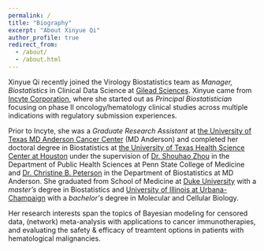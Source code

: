 ```yaml
---
permalink: /
title: "Biography"
excerpt: "About Xinyue Qi"
author_profile: true
redirect_from: 
  - /about/
  - /about.html
---
```

Xinyue Qi recently joined the Virology Biostatistics team as *Manager, Biostatistics* in Clinical Data Science at [Gilead Sciences](https://www.gilead.com/). Xinyue came from [Incyte Corporation](https://www.incyte.com/), where she started out as *Principal Biostatistician* focusing on phase II oncology/hematology clinical studies across multiple indications with regulatory submission experiences.

Prior to Incyte, she was a *Graduate Research Assistant* at [the University of Texas MD Anderson Cancer Center](https://www.mdanderson.org/) (MD Anderson) and completed her doctoral degree in Biostatistics at [the University of Texas Health Science Center at Houston](https://www.uth.edu/) under the supervision of 
[Dr. Shouhao Zhou](https://sites.psu.edu/szhou/) in the Department of Public Health Sciences at Penn State College of Medicine  and [Dr. Christine B. Peterson](https://odin.mdacc.tmc.edu/~cbpeterson/) in the Department of Biostatistics at MD Anderson. She graduated from School of Medicine at [Duke University](https://duke.edu/) with a *master’s* degree in Biostatistics and [University of Illinois at Urbana-Champaign](https://illinois.edu/) with a *bachelor's* degree in Molecular and Cellular Biology.

Her research interests span the topics of Bayesian modeling for censored data, (network) meta-analysis with applications to cancer immunotherapies, and evaluating the safety & efficacy of treamtent options in patients with hematological malignancies.
